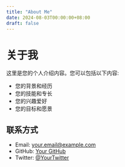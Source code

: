 ```yaml
---
title: "About Me"
date: 2024-08-03T00:00:00+08:00
draft: false
---
```


# 关于我

这里是您的个人介绍内容。您可以包括以下内容:

- 您的背景和经历
- 您的技能和专长
- 您的兴趣爱好
- 您的目标和愿景

## 联系方式

- Email: your.email@example.com
- GitHub: [Your GitHub](https://github.com/yourusername)
- Twitter: [@YourTwitter](https://twitter.com/yourusername)
